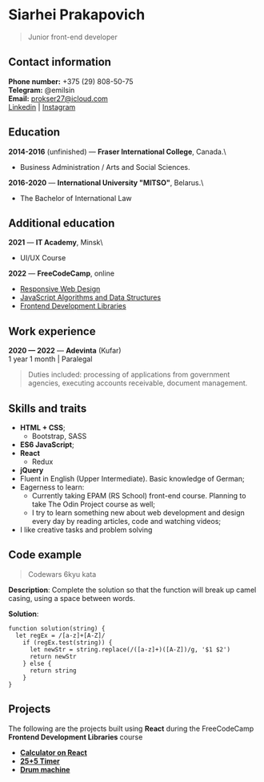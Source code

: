 # Siarhei Prakapovich
 >Junior front-end developer

## Contact information
**Phone number:** +375 (29) 808-50-75\
**Telegram:** @emilsin\
**Email:** prokser27@icloud.com\
[Linkedin](https://www.linkedin.com/in/siarhei-prakapovich-511466213/) | [Instagram](https://www.instagram.com/sergisurr/)

## Education
**2014-2016** (unfinished) — **Fraser International College**, Canada.\
* Business Administration / Arts and Social Sciences.

**2016-2020** — **International University "MITSO"**, Belarus.\
* The Bachelor of International Law

## Additional education
**2021** — **IT Academy**, Minsk\
* UI/UX Course

**2022** — **FreeCodeCamp**, online
 * [Responsive Web Design](https://www.freecodecamp.org/certification/OddyCA/responsive-web-design)
 * [JavaScript Algorithms and Data Structures](https://www.freecodecamp.org/certification/OddyCA/javascript-algorithms-and-data-structures)
 * [Frontend Development Libraries](https://www.freecodecamp.org/certification/OddyCA/front-end-development-libraries)

## Work experience
**2020 — 2022** — **Adevinta** (Kufar)\
1 year 1 month | Paralegal
> Duties included: processing of applications from government agencies, executing accounts receivable, document management.


## Skills and traits

* **HTML + CSS**;
    * Bootstrap, SASS
* **ES6 JavaScript**;
* **React**
    * Redux
* **jQuery**
* Fluent in English (Upper Intermediate). Basic knowledge of German;
* Eagerness to learn:
    * Currently taking EPAM (RS School) front-end course. Planning to take The Odin Project course as well;
    * I try to learn something new about web development and design every day by reading articles, code and watching videos;
* I like creative tasks and problem solving

## Code example

> Codewars 6kyu kata

**Description**: Complete the solution so that the function will break up camel casing, using a space between words.

**Solution**:
```
function solution(string) {
  let regEx = /[a-z]+[A-Z]/
    if (regEx.test(string)) {
      let newStr = string.replace(/([a-z]+)([A-Z])/g, '$1 $2')
      return newStr
    } else {
      return string
    }
}
```

## Projects

The following are the projects built using **React** during the FreeCodeCamp **Frontend Development Libraries** course
* [**Calculator on React**](https://codepen.io/proks27/pen/mdxqOKP)
* [**25+5 Timer**](https://codepen.io/proks27/pen/VwXxBZE)
* [**Drum machine**](https://codepen.io/proks27/pen/jOzGdKz)